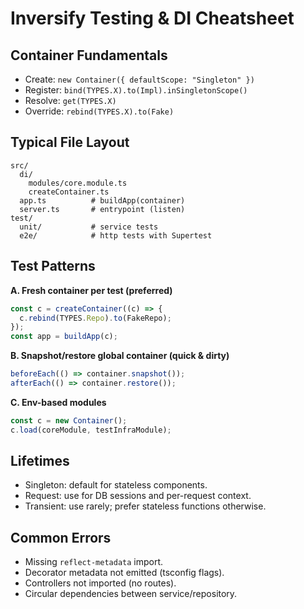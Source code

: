 # Inversify Testing & DI Cheatsheet

## Container Fundamentals
- Create: `new Container({ defaultScope: "Singleton" })`
- Register: `bind(TYPES.X).to(Impl).inSingletonScope()`
- Resolve: `get(TYPES.X)`
- Override: `rebind(TYPES.X).to(Fake)`

## Typical File Layout
```
src/
  di/
    modules/core.module.ts
    createContainer.ts
  app.ts          # buildApp(container)
  server.ts       # entrypoint (listen)
test/
  unit/           # service tests
  e2e/            # http tests with Supertest
```

## Test Patterns
**A. Fresh container per test (preferred)**
```ts
const c = createContainer((c) => {
  c.rebind(TYPES.Repo).to(FakeRepo);
});
const app = buildApp(c);
```

**B. Snapshot/restore global container (quick & dirty)**
```ts
beforeEach(() => container.snapshot());
afterEach(() => container.restore());
```

**C. Env-based modules**
```ts
const c = new Container();
c.load(coreModule, testInfraModule);
```

## Lifetimes
- Singleton: default for stateless components.
- Request: use for DB sessions and per-request context.
- Transient: use rarely; prefer stateless functions otherwise.

## Common Errors
- Missing `reflect-metadata` import.
- Decorator metadata not emitted (tsconfig flags).
- Controllers not imported (no routes).
- Circular dependencies between service/repository.
